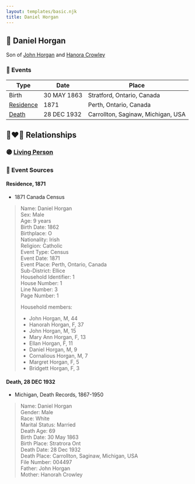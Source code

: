 ```yaml
---
layout: templates/basic.njk
title: Daniel Horgan
---
```

## 🔵 Daniel Horgan

Son of [John Horgan](/people/5/54161773) and [Hanora Crowley](/people/7/72193795)

### 📆 Events

Type | Date | Place
------ | ------ | ------
Birth | 30 MAY 1863 | Stratford, Ontario, Canada
[Residence](#event-event-0) | 1871 | Perth, Ontario, Canada
[Death](#event-event-4) | 28 DEC 1932 | Carrollton, Saginaw, Michigan, USA

## 👩‍❤️‍👨 Relationships

### 🟣 [Living Person](/people/7/71033808)

### 📰 Event Sources

#### <a id="event-event-0"></a> Residence, 1871
* 1871 Canada Census
>   
  > Name: Daniel Horgan  
  > Sex: Male  
  > Age: 9 years  
  > Birth Date: 1862  
  > Birthplace: O  
  > Nationality: Irish  
  > Religion: Catholic  
  > Event Type: Census  
  > Event Date: 1871  
  > Event Place: Perth, Ontario, Canada  
  > Sub-District: Ellice  
  > Household Identifier: 1  
  > House Number: 1  
  > Line Number: 3  
  > Page Number: 1  
  >   
  > Household members:  
  > - John Horgan, M, 44  
  > - Hanorah Horgan, F, 37  
  > - John Horgan, M, 15  
  > - Mary Ann Horgan, F, 13  
  > - Ellan Horgan, F, 11  
  > - Daniel Horgan, M, 9  
  > - Cornalious Horgan, M, 7  
  > - Margret Horgan, F, 5  
  > - Bridgett Horgan, F, 3  
  >

#### <a id="event-event-4"></a> Death, 28 DEC 1932
* Michigan, Death Records, 1867-1950
>   
  > Name: Daniel Horgan  
  > Gender: Male  
  > Race: White  
  > Marital Status: Married  
  > Death Age: 69  
  > Birth Date: 30 May 1863  
  > Birth Place: Stratrora Ont  
  > Death Date: 28 Dec 1932  
  > Death Place: Carrollton, Saginaw, Michigan, USA  
  > File Number: 004497  
  > Father: John Horgan  
  > Mother: Hanorah Crowley
